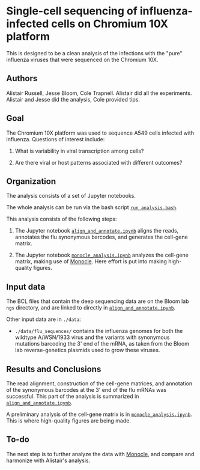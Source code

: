 # Single-cell sequencing of influenza-infected cells on Chromium 10X platform
This is designed to be a clean analysis of the infections with the "pure" influenza viruses that were sequenced on the Chromium 10X.

## Authors
Alistair Russell, Jesse Bloom, Cole Trapnell.
Alistair did all the experiments.
Alistair and Jesse did the analysis, Cole provided tips.

## Goal
The Chromium 10X platform was used to sequence A549 cells infected with influenza.
Questions of interest include:

  1. What is variability in viral transcription among cells?
   
  2. Are there viral or host patterns associated with different outcomes?

## Organization
The analysis consists of a set of Jupyter notebooks.

The whole analysis can be run via the bash script [`run_analysis.bash`](run_analysis.bash).

This analysis consists of the following steps:

   1. The Jupyter notebook [`align_and_annotate.ipynb`][] aligns the reads, annotates the flu synonymous barcodes, and generates the cell-gene matrix.

   2. The Jupyter notebook [`monocle_analysis.ipynb`][] analyzes the cell-gene matrix, making use of [Monocle][]. Here effort is put into making high-quality figures.


## Input data
The BCL files that contain the deep sequencing data are on the Bloom lab `ngs` directory, and are linked to directly in [`align_and_annotate.ipynb`][].

Other input data are in `./data`:

  * `./data/flu_sequences/` contains the influenza genomes for both the wildtype A/WSN/1933 virus and the variants with synonymous mutations barcoding the 3' end of the mRNA, as taken from the Bloom lab reverse-genetics plasmids used to grow these viruses.

## Results and Conclusions
The read alignment, construction of the cell-gene matrices, and annotation of the synonymous barcodes at the 3' end of the flu mRNAs was successful.
This part of the analysis is summarized in [`align_and_annotate.ipynb`][].

A preliminary analysis of the cell-gene matrix is in [`monocle_analysis.ipynb`].
This is where high-quality figures are being made.

## To-do
The next step is to further analyze the data with [Monocle][], and compare and harmonize with Alistair's analysis.


[`align_and_annotate.ipynb`]: align_and_annotate.ipynb
[`monocle_analysis.ipynb`]: monocle_analysis.ipynb
[Monocle]: http://cole-trapnell-lab.github.io/monocle-release/
